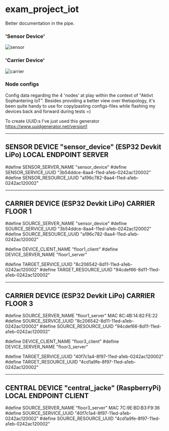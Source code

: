 # exam_project_iot
Better documentation in the pipe.


### 'Sensor Device'

![sensor](https://user-images.githubusercontent.com/78800629/214961886-07ba59b5-a249-4bb0-bc67-80acd43ac379.jpg)



### 'Carrier Device'

![carrier](https://user-images.githubusercontent.com/78800629/214961889-4c9483b0-3714-43b1-b33f-391fbc8b9caa.jpg)

### Node configs

Config data regarding the 4 'nodes' at play within the context of "Aktivt Sophantering IoT".
Besides providing a better view over thetopology, it's been quite handy to use for
copy/pasting configs-files while flashing my devices back and forward during tests =)

To create UUID:s I've just used this generator https://www.uuidgenerator.net/version1

-----------------------------------------------------------------------------------------
SENSOR DEVICE   "sensor_device"   (ESP32 Devkit LiPo)             LOCAL ENDPOINT SERVER
-----------------------------------------------------------------------------------------

#define SENSOR_SERVER_NAME   "sensor_device"
#define SENSOR_SERVICE_UUID  "3b54ddce-8aa4-11ed-a1eb-0242ac120002"
#define SENSOR_RESOURCE_UUID "a196c782-8aa4-11ed-a1eb-0242ac120002"

-----------------------------------------------------------------------------------------
CARRIER DEVICE                    (ESP32 Devkit LiPo)                   CARRIER FLOOR 1
-----------------------------------------------------------------------------------------

#define SOURCE_SERVER_NAME   "sensor_device"
#define SOURCE_SERVICE_UUID  "3b54ddce-8aa4-11ed-a1eb-0242ac120002"
#define SOURCE_RESOURCE_UUID "a196c782-8aa4-11ed-a1eb-0242ac120002"

#define DEVICE_CLIENT_NAME   "floor1_client"
#define DEVICE_SERVER_NAME   "floor1_server"
        
#define TARGET_SERVICE_UUID  "8c206542-8d11-11ed-a1eb-0242ac120002"
#define TARGET_RESOURCE_UUID "94cdef66-8d11-11ed-a1eb-0242ac120002"

-----------------------------------------------------------------------------------------
CARRIER DEVICE                    (ESP32 Devkit LiPo)                   CARRIER FLOOR 3
-----------------------------------------------------------------------------------------

#define SOURCE_SERVER_NAME   "floor1_server" MAC 8C:4B:14:82:FE:22
#define SOURCE_SERVICE_UUID  "8c206542-8d11-11ed-a1eb-0242ac120002"
#define SOURCE_RESOURCE_UUID "94cdef66-8d11-11ed-a1eb-0242ac120002"

#define DEVICE_CLIENT_NAME   "floor3_client"
#define DEVICE_SERVER_NAME   "floor3_server"

#define TARGET_SERVICE_UUID  "40f7c1a4-8f97-11ed-a1eb-0242ac120002"
#define TARGET_RESOURCE_UUID "4cd1a9fe-8f97-11ed-a1eb-0242ac120002"

-----------------------------------------------------------------------------------------
CENTRAL DEVICE    "central_jacke"  (RaspberryPi)                  LOCAL ENDPOINT CLIENT
-----------------------------------------------------------------------------------------

#define SOURCE_SERVER_NAME   "floor3_server" MAC 7C:9E:BD:B3:F9:36
#define SOURCE_SERVICE_UUID  "40f7c1a4-8f97-11ed-a1eb-0242ac120002"
#define SOURCE_RESOURCE_UUID "4cd1a9fe-8f97-11ed-a1eb-0242ac120002"
